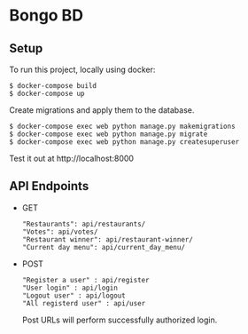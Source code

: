 # Bongo BD 

## Setup

To run this project, locally using docker:
```
$ docker-compose build
$ docker-compose up
```
Create migrations and apply them to the database.
```
$ docker-compose exec web python manage.py makemigrations
$ docker-compose exec web python manage.py migrate
$ docker-compose exec web python manage.py createsuperuser
```
Test it out at http://localhost:8000
## API Endpoints
 - GET
   ```
   "Restaurants": api/restaurants/
   "Votes": api/votes/
   "Restaurant winner": api/restaurant-winner/
   "Current day menu": api/current_day_menu/
   ```
  - POST
    ```
    "Register a user" : api/register
    "User login" : api/login
    "Logout user" : api/logout
    "All registerd user" : api/user
    ```
    Post URLs will perform successfully authorized login.